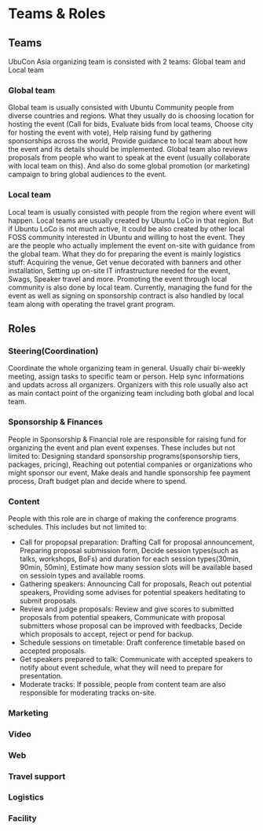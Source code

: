 # Teams & Roles

## Teams
UbuCon Asia organizing team is consisted with 2 teams: Global team and Local team

### Global team
Global team is usually consisted with Ubuntu Community people from diverse countries and regions. What they usually do is choosing location for hosting the event (Call for bids, Evaluate bids from local teams, Choose city for hosting the event with vote), Help raising fund by gathering sponsorships across the world, Provide guidance to local team about how the event and its details should be implemented. Global team also reviews proposals from people who want to speak at the event (usually collaborate with local team on this). And also do some global promotion (or marketing) campaign to bring global audiences to the event. 

### Local team
Local team is usually consisted with people from the region where event will happen. Local teams are usually created by Ubuntu LoCo in that region. But if Ubuntu LoCo is not much active, It could be also created by other local FOSS community interested in Ubuntu and willing to host the event. They are the people who actually implement the event on-site with guidance from the global team. What they do for preparing the event is mainly logistics stuff: Acquiring the venue, Get venue decorated with banners and other installation, Setting up on-site IT infrastructure needed for the event, Swags, Speaker travel and more. Promoting the event through local community is also done by local team. Currently, managing the fund for the event as well as signing on sponsorship contract is also handled by local team along with operating the travel grant program. 

## Roles

### Steering(Coordination)
Coordinate the whole organizing team in general. Usually chair bi-weekly meeting, assign tasks to specific team or person. Help sync informations and updats across all organizers. Organizers with this role usually also act as main contact point of the organizing team including both global and local team.

### Sponsorship & Finances
People in Sponsorship & Financial role are responsible for raising fund for organizing the event and plan event expenses. These includes but not limited to: Designing standard sponsorship programs(sponsorship tiers, packages, pricing), Reaching out potential companies or organizations who might sponsor our event, Make deals and handle sponsorship fee payment process, Draft budget plan and decide where to spend.

### Content
People with this role are in charge of making the conference programs schedules. This includes but not limited to:
- Call for propopsal preparation: Drafting Call for proposal announcement, Preparing proposal submission form, Decide session types(such as talks, workshops, BoFs) and duration for each session types(30min, 90min, 50min), Estimate how many session slots will be available based on sessioin types and available rooms.
- Gathering speakers: Announcing Call for proposals, Reach out potential speakers, Providing some advises for potential speakers heditating to submit proposals.
- Review and judge proposals: Review and give scores to submitted proposals from potential speakers, Communicate with proposal submitters whose proposal can be improved with feedbacks, Decide which proposals to accept, reject or pend for backup.
- Schedule sessions on timetable: Draft conference timetable based on accepted proposals.
- Get speakers prepared to talk: Communicate with accepted speakers to notify about event schedule, what they will need to prepare for presentation.
- Moderate tracks: If possible, people from content team are also responsible for moderating tracks on-site.

### Marketing

### Video

### Web

### Travel support

### Logistics

### Facility
